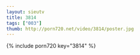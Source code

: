 ```yaml
--- 
layout: sieutv
title: 3814
tags: ["003"]
thumb: http://porn720.net/video/3814/poster.jpg
---
```

{% include porn720 key="3814" %} 

